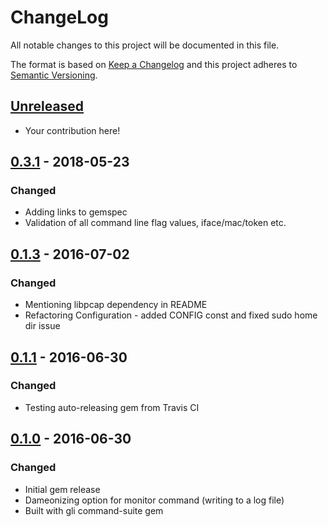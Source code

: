 # ChangeLog

All notable changes to this project will be documented in this file.

The format is based on [Keep a Changelog](KeepAChangelog) and this project
adheres to [Semantic Versioning](Semver).

## [Unreleased]

- Your contribution here!

## [0.3.1] - 2018-05-23
### Changed
- Adding links to gemspec
- Validation of all command line flag values, iface/mac/token etc.

## [0.1.3] - 2016-07-02
### Changed
- Mentioning libpcap dependency in README
- Refactoring Configuration - added CONFIG const and fixed sudo home dir issue

## [0.1.1] - 2016-06-30
### Changed
- Testing auto-releasing gem from Travis CI

## [0.1.0] - 2016-06-30
### Changed
- Initial gem release
- Dameonizing option for monitor command (writing to a log file)
- Built with gli command-suite gem

[Unreleased]: https://github.com/matthutchinson/lifx_dash/compare/v0.3.1...HEAD
[0.3.1]: https://github.com/matthutchinson/lifx_dash/compare/v0.1.3...v0.3.1
[0.1.3]: https://github.com/matthutchinson/lifx_dash/compare/v0.1.1...v0.1.3
[0.1.1]: https://github.com/matthutchinson/lifx_dash/compare/v0.1.0...v0.1.1
[0.1.0]: https://github.com/matthutchinson/lifx_dash/compare/7cb5751...v0.1.0
[KeepAChangelog]: http://keepachangelog.com/en/1.0.0/
[Semver]: http://semver.org/spec/v2.0.0.html
